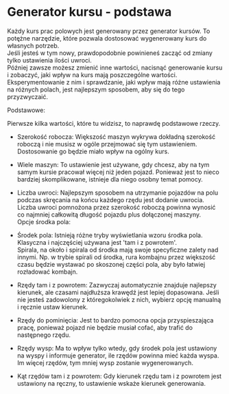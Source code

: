 # Generator kursu - podstawa
  
Każdy kurs prac polowych jest generowany przez generator kursów. To potężne narzędzie, które pozwala dostosować wygenerowany kurs do własnych potrzeb.  
Jeśli jesteś w tym nowy, prawdopodobnie powinieneś zacząć od zmiany tylko ustawienia ilości uwroci.  
Później zawsze możesz zmienić inne wartości, nacisnąć generowanie kursu i zobaczyć, jaki wpływ na kurs mają poszczególne wartości.  
Eksperymentowanie z nim i sprawdzanie, jaki wpływ mają różne ustawienia na różnych polach, jest najlepszym sposobem, aby się do tego przyzwyczaić.  


  
Podstawowe:  

Pierwsze kilka wartości, które tu widzisz, to naprawdę podstawowe rzeczy.  
- Szerokość robocza: Większość maszyn wykrywa dokładną szerokość roboczą i nie musisz w ogóle przejmować się tym ustawieniem. Dostosowanie go będzie miało wpływ na ogólny kurs.  
- Wiele maszyn: To ustawienie jest używane, gdy chcesz, aby na tym samym kursie pracował więcej niż jeden pojazd. Ponieważ jest to nieco bardziej skomplikowane, istnieje dla niego osobny temat pomocy.  
- Liczba uwroci: Najlepszym sposobem na utrzymanie pojazdów na polu podczas skręcania na końcu każdego rzędu jest dodanie uwrocia.  
Liczba uwroci pomnożona przez szerokość roboczą powinna wynosić co najmniej całkowitą długość pojazdu plus dołączonej maszyny.  
Opcje środka pola:  

- Środek pola: Istnieją różne tryby wyświetlania wzoru środka pola. Klasyczna i najczęściej używana jest 'tam i z powrotem'.  
Spirala, na około i spirala od środka mają swoje specyficzne zalety nad innymi. Np. w trybie spirali od środka, rura kombajnu przez większość czasu będzie wystawać po skoszonej części pola, aby było łatwiej rozładować kombajn.  
- Rzędy tam i z powrotem: Zazwyczaj automatycznie znajduje najlepszy kierunek, ale czasami najdłuższa krawędź jest lepiej dopasowana. Jeśli nie jesteś zadowolony z któregokolwiek z nich, wybierz opcję manualną i ręcznie ustaw kierunek.  
- Rzędy do pominięcia: Jest to bardzo pomocna opcja przyspieszająca pracę, ponieważ pojazd nie będzie musiał cofać, aby trafić do następnego rzędu.  
- Rzędy wysp: Ma to wpływ tylko wtedy, gdy środek pola jest ustawiony na wyspy i informuje generator, ile rzędów powinna mieć każda wyspa. Im więcej rzędów, tym mniej wysp zostanie wygenerowanych.  
- Kąt rzędów tam i z powrotem: Gdy kierunek rzędu tam i z powrotem jest ustawiony na ręczny, to ustawienie wskaże kierunek generowania.  


